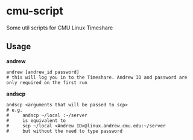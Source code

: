 # cmu-script
Some util scripts for CMU Linux Timeshare

## Usage

**andrew**

    andrew [andrew_id password]
    # this will log you in to the Timeshare. Andrew ID and password are only required on the first run

**andscp**
   
    andscp <arguments that will be passed to scp>
    # e.g.
    #     andscp ~/local :~/server
    #     is equivalent to
    #     scp ~/local <Andrew ID>@linux.andrew.cmu.edu:~/server
    #     but without the need to type password

